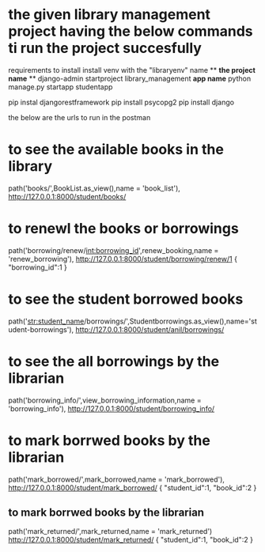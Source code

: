 # the given library management project having the below commands ti run the project succesfully
 requirements to install
 install venv with the "libraryenv" name
** **the project  name** **
 django-admin startproject library_management 
 **app name**
 python manage.py startapp studentapp
 
 pip instal djangorestframework
 pip install psycopg2
 pip install django


the below are the urls to run in the postman
# to see the available books in the library
path('books/',BookList.as_view(),name = 'book_list'),
http://127.0.0.1:8000/student/books/

#  to renewl the books or borrowings
path('borrowing/renew/<int:borrowing_id>',renew_booking,name = 'renew_borrowing'),
http://127.0.0.1:8000/student/borrowing/renew/1
{
"borrowing_id":1
}

# to see the student borrowed books
path('<str:student_name>/borrowings/',Studentborrowings.as_view(),name='student-borrowings'),
http://127.0.0.1:8000/student/anil/borrowings/

# to see the all borrowings by the librarian
path('borrowing_info/',view_borrowing_information,name = 'borrowing_info'),
http://127.0.0.1:8000/student/borrowing_info/

# to mark borrwed books by the librarian
path('mark_borrowed/',mark_borrowed,name = 'mark_borrowed'),
http://127.0.0.1:8000/student/mark_borrowed/
{
"student_id":1,
"book_id":2
}
## to mark borrwed books by the librarian
path('mark_returned/',mark_returned,name = 'mark_returned')
http://127.0.0.1:8000/student/mark_returned/
{
"student_id":1,
"book_id":2
}

 
 
